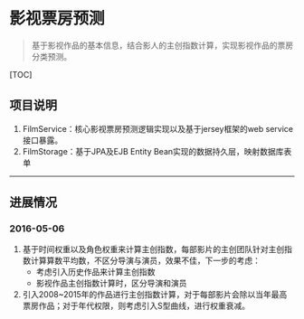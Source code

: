 # 影视票房预测

> 基于影视作品的基本信息，结合影人的主创指数计算，实现影视作品的票房分类预测。

[TOC]

## 项目说明
1. FilmService：核心影视票房预测逻辑实现以及基于jersey框架的web service接口暴露。
2. FilmStorage：基于JPA及EJB Entity Bean实现的数据持久层，映射数据库表单

---

## 进展情况
### 2016-05-06
1. 基于时间权重以及角色权重来计算主创指数，每部影片的主创团队针对主创指数计算算数平均数，不区分导演与演员，效果不佳，下一步的考虑：
	* 考虑引入历史作品来计算主创指数
	* 影视作品主创指数计算时，区分导演和演员
2. 引入2008~2015年的作品进行主创指数计算，对于每部影片会除以当年最高票房作品；对于年代权限，则考虑引入S型曲线，进行权重衰减。
	